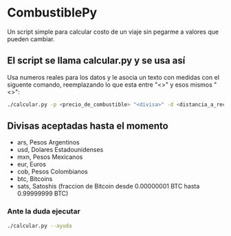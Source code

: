 # CombustiblePy
Un script simple para calcular costo de un viaje sin pegarme a valores que pueden cambiar.
## El script se llama calcular.py y se usa así
Usa numeros reales para los datos y le asocia un texto con medidas con el siguente comando, reemplazando lo que esta entre "<>" y esos mismos "<>":
```bash
./calcular.py -p <precio_de_combustible> "<divisa>" -d <distancia_a_recorrer> "<unidad_de_distancia>" --rend <distancia_sin_gastar> "<unidad_de_autonomia>" -t <tarifas> "<divisa>" >> costos.html
```
## Divisas aceptadas hasta el momento
* ars, Pesos Argentinos
* usd, Dolares Estadounidenses
* mxn, Pesos Mexicanos
* eur, Euros
* cob, Pesos Colombianos
* btc, Bitcoins
* sats, Satoshis (fraccion de Bitcoin desde 0.00000001 BTC hasta 0.99999999 BTC)
### Ante la duda ejecutar
```bash
./calcular.py --ayuda
```

